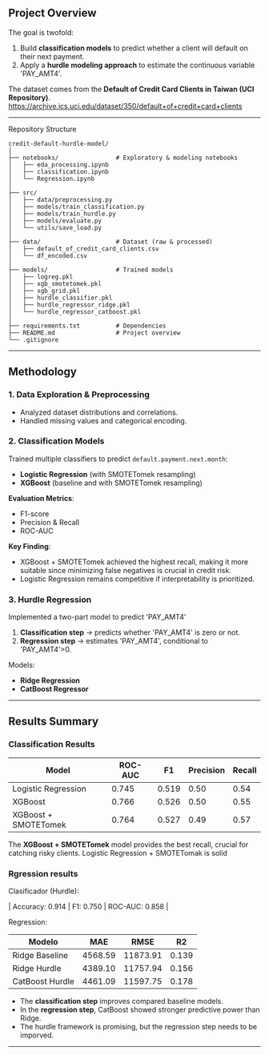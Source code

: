 ##  Project Overview

The goal is twofold:

1. Build **classification models** to predict whether a client will default on their next payment.
2. Apply a **hurdle modeling approach** to estimate the continuous variable 'PAY_AMT4'.

The dataset comes from the **Default of Credit Card Clients in Taiwan (UCI Repository)**.
https://archive.ics.uci.edu/dataset/350/default+of+credit+card+clients

---

Repository Structure

```
credit-default-hurdle-model/
│
├── notebooks/                # Exploratory & modeling notebooks
│   ├── eda_processing.ipynb
│   ├── classification.ipynb
│   └── Regression.ipynb
│
├── src/                      
│   ├── data/preprocessing.py
│   ├── models/train_classification.py
│   ├── models/train_hurdle.py
│   ├── models/evaluate.py
│   └── utils/save_load.py
│
├── data/                     # Dataset (raw & processed)
│   ├── default_of_credit_card_clients.csv
│   └── df_encoded.csv
│
├── models/                   # Trained models
│   ├── logreg.pkl
│   ├── xgb_smotetomek.pkl
│   ├── xgb_grid.pkl
│   ├── hurdle_classifier.pkl
│   ├── hurdle_regressor_ridge.pkl
│   └── hurdle_regressor_catboost.pkl
│
├── requirements.txt          # Dependencies
├── README.md                 # Project overview
└── .gitignore
```

---

## Methodology

### 1. Data Exploration & Preprocessing

* Analyzed dataset distributions and correlations.
* Handled missing values and categorical encoding.

### 2. Classification Models

Trained multiple classifiers to predict `default.payment.next.month`:

* **Logistic Regression** (with SMOTETomek resampling)
* **XGBoost** (baseline and with SMOTETomek resampling)

**Evaluation Metrics**:

* F1-score
* Precision & Recall
* ROC-AUC

**Key Finding**:

* XGBoost + SMOTETomek achieved the highest recall, making it more suitable since minimizing false negatives is crucial in credit risk.
* Logistic Regression remains competitive if interpretability is prioritized.

### 3. Hurdle Regression

Implemented a two-part model to predict 'PAY_AMT4'

1. **Classification step** → predicts whether 'PAY_AMT4' is zero or not.
2. **Regression step** → estimates 'PAY_AMT4', conditional to 'PAY_AMT4'>0.

Models:

* **Ridge Regression**
* **CatBoost Regressor**

---

## Results Summary

### Classification Results 

| Model                | ROC-AUC    | F1         | Precision | Recall     |
| -------------------- | ---------- | ---------- | --------- | ---------- |
| Logistic Regression  | 0.745      | 0.519      | 0.50      | 0.54       |
| XGBoost              | 0.766      | 0.526      | 0.50      | 0.55       |
| XGBoost + SMOTETomek | 0.764      | 0.527      | 0.49      | 0.57       |

The **XGBoost + SMOTETomek** model provides the best recall, crucial for catching risky clients.
Logistic Regression  + SMOTETomak is solid

### Rgression results

 Clasificador (Hurdle):
 
| Accuracy: 0.914 | F1: 0.750 | ROC-AUC: 0.858 |

Regression:                                                                  

|   Modelo        | MAE     | RMSE     | R2    |
|-----------------|---------|----------|-------|        
| Ridge Baseline  | 4568.59 | 11873.91 | 0.139 |
| Ridge Hurdle    | 4389.10 | 11757.94 | 0.156 |
| CatBoost Hurdle | 4461.09 | 11597.75 | 0.178 |


* The **classification step** improves compared baseline models.
* In the **regression step**, CatBoost showed stronger predictive power than Ridge.
* The hurdle framework is promising, but the regression step needs to be imporved.

---
